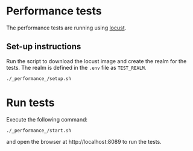 # Performance tests

The performance tests are running using [locust](https://docs.locust.io/en/stable/running-locust-docker.html).


## Set-up instructions

Run the script to download the locust image and create the realm for the tests.
The realm is defined in the `.env` file as `TEST_REALM`.

```bash
./_performance_/setup.sh
```


# Run tests

Execute the following command:

```bash
./_performance_/start.sh
```

and open the browser at http://localhost:8089 to run the tests.
